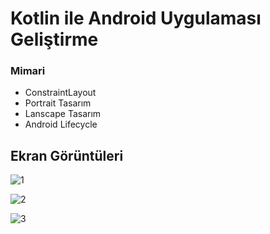 # Kotlin ile Android Uygulaması Geliştirme 


###  Mimari
- ConstraintLayout
- Portrait Tasarım
- Lanscape Tasarım
- Android Lifecycle

## Ekran Görüntüleri

![1](https://user-images.githubusercontent.com/33864154/63423086-3c34e400-c414-11e9-9e16-7252654e6917.png)

![2](https://user-images.githubusercontent.com/33864154/63423087-3c34e400-c414-11e9-86ad-7177a8f90682.png)

![3](https://user-images.githubusercontent.com/33864154/63423088-3c34e400-c414-11e9-8481-4ee1c9b2ea2d.png)
